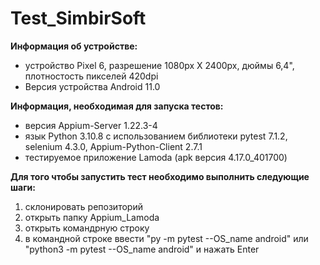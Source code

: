 # Test_SimbirSoft

**Информация об устройстве:**
* устройство Pixel 6, разрешение 1080px X 2400px, дюймы 6,4", плотностость пикселей 420dpi
* Версия устройства Android 11.0

**Информация, необходимая для запуска тестов:**
* версия Appium-Server 1.22.3-4
* язык Python 3.10.8 с использованием  библиотеки pytest 7.1.2, selenium 4.3.0, Appium-Python-Client 2.7.1
* тестируемое приложение Lamoda (apk версия 4.17.0_401700)

**Для того чтобы запустить тест необходимо выполнить следующие шаги:** 
1. склонировать репозиторий
2. открыть папку Appium_Lamoda
3. открыть командрную строку
4. в командной строке ввести "py -m pytest --OS_name android" или "python3 -m pytest --OS_name android" и нажать Enter 
